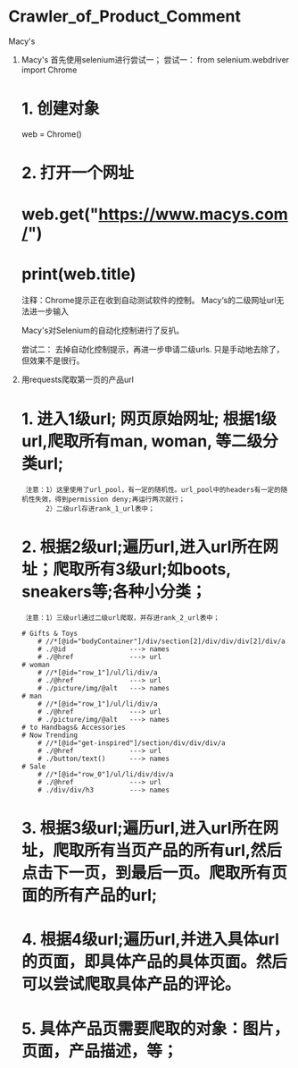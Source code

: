 # Crawler_of_Product_Comment
Macy's 


1. Macy's 首先使用selenium进行尝试一；
    尝试一：
    from selenium.webdriver import Chrome
    # 1. 创建对象
    web = Chrome()
    # 2. 打开一个网址
    # web.get("https://www.macys.com/")
    # print(web.title)

    注释：Chrome提示正在收到自动测试软件的控制。
    Macy‘s的二级网址url无法进一步输入

    Macy's对Selenium的自动化控制进行了反扒。

    尝试二：
    去掉自动化控制提示，再进一步申请二级urls. 只是手动地去除了，但效果不是很行。

2.  用requests爬取第一页的产品url
    # 1. 进入1级url; 网页原始网址; 根据1级url,爬取所有man, woman, 等二级分类url;
         注意：1）这里使用了url_pool，有一定的随机性。url_pool中的headers有一定的随机性失效，得到permission deny;再运行两次就行；
              2）二级url存进rank_1_url表中；

    # 2. 根据2级url;遍历url,进入url所在网址；爬取所有3级url;如boots, sneakers等;各种小分类；
         注意：1）三级url通过二级url爬取，并存进rank_2_url表中；

        # Gifts & Toys
            # //*[@id="bodyContainer"]/div/section[2]/div/div/div[2]/div/a
            # ./@id                ---> names
            # ./@href              ---> url
        # woman
            # //*[@id="row_1"]/ul/li/div/a
            # ./@href              ---> url
            # ./picture/img/@alt   ---> names
        # man
            # //*[@id="row_1"]/ul/li/div/a
            # ./@href              ---> url
            # ./picture/img/@alt   ---> names
        # to Handbags& Accessories
        # Now Trending
            # //*[@id="get-inspired"]/section/div/div/div/a
            # ./@href              ---> url
            # ./button/text()      ---> names
        # Sale
            # //*[@id="row_0"]/ul/li/div/div/a
            # ./@href              ---> url
            # ./div/div/h3         ---> names

    # 3. 根据3级url;遍历url,进入url所在网址，爬取所有当页产品的所有url,然后点击下一页，到最后一页。爬取所有页面的所有产品的url;


    # 4. 根据4级url;遍历url,并进入具体url的页面，即具体产品的具体页面。然后可以尝试爬取具体产品的评论。
    # 5. 具体产品页需要爬取的对象：图片，页面，产品描述，等；


